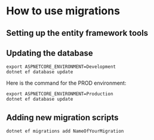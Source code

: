 # How to use migrations

## Setting up the entity framework tools

## Updating the database
```
export ASPNETCORE_ENVIRONMENT=Development
dotnet ef database update
```

Here is the command for the PROD environment:
```
export ASPNETCORE_ENVIRONMENT=Production
dotnet ef database update
```

## Adding new migration scripts
```
dotnet ef migrations add NameOfYourMigration
```